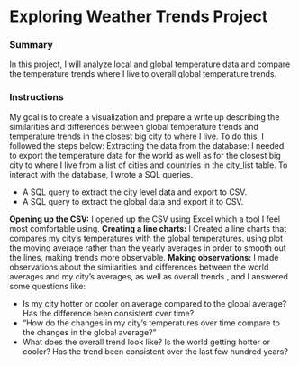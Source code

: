 

# Exploring Weather Trends Project

### **Summary**

In this project, I will analyze local and global temperature data and compare the temperature trends where I live to overall global temperature trends.

### **Instructions**

My goal is to create a visualization and prepare a write up describing the similarities and differences between global temperature trends and temperature trends in the closest big city to where I live. To do this, I followed the steps below:
Extracting the data from the database: I needed to export the temperature data for the world as well as for the closest big city to where I live from a list of cities and countries in the city_list table. To interact with the database, I wrote a SQL queries. 
  - A SQL query to extract the city level data and export to CSV.
  - A SQL query to extract the global data and export it to CSV.

**Opening up the CSV:** I opened up the CSV using Excel which a tool I feel most comfortable using. 
**Creating a line charts:** I Created a line charts that compares my city’s temperatures with the global temperatures. using plot the moving average rather than the yearly averages in order to smooth out the lines, making trends more observable.
**Making observations:** I made observations about the similarities and differences between the world averages and my city’s averages, as well as overall trends ,  and I answered some questions like: 
  - Is my city hotter or cooler on average compared to the global average? Has the difference been consistent over time?
  - “How do the changes in my city’s temperatures over time compare to the changes in the global average?” 
  - What does the overall trend look like? Is the world getting hotter or cooler? Has the trend been consistent over the last few hundred years?
